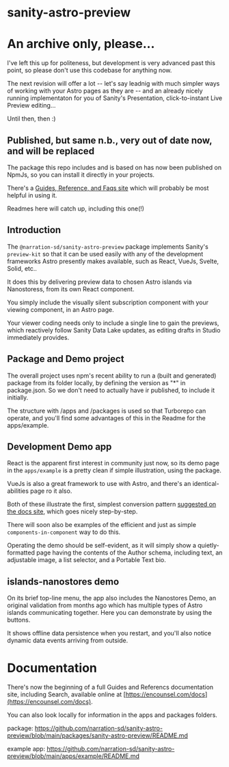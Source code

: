 # sanity-astro-preview

# An archive only, please...

I've left this up for politeness, but development is very advanced past this point, so please don't use this codebase for anything now.

The next revision will offer a lot -- let's say leadnig with much simpler ways of working with your Astro pages as they are -- and an already nicely running implementaton for you of Sanity's Presentation, click-to-instant Live Preview editing...

Until then, then :)

## Published, but same n.b., very out of date now, and will be replaced

The package this repo includes and is based on has now been published on NpmJs, so you can install it directly in your projects.

There's a [Guides, Reference, and Faqs site](https://encounsel.com/docs) which will probably be most helpful in using it.

Readmes here will catch up, including this one(!)

## Introduction

The `@narration-sd/sanity-astro-preview` package implements Sanity's `preview-kit` so that it can be used easily with any of the development frameworks Astro presently makes available, such as React, VueJs, Svelte, Solid, etc..

It does this by delivering preview data to chosen Astro islands via Nanostoress, from its own React component.

You simply include the visually silent subscription component with your viewing component, in an Astro page.

Your viewer coding needs only to include a single line to gain the previews, which reactively follow Sanity Data Lake updates, as editing drafts in Studio immediately provides.

## Package and Demo project

The overall project uses npm's recent ability to run a (built and generated) package from its folder locally, by defining the version as "*" in package.json. So we don't need to actually have ir published, to include it initially.

The structure with /apps and /packages is used so that Turborepo can operate, and you'll find some advantages of this in the Readme for the apps/example.

## Development Demo app

React is the apparent first interest in community just now, so its demo page in the `apps/example` is a pretty clean if simple illustration, using the package.

VueJs is also a great framework to use with Astro, and there's an identical-abilities page ro it also.

Both of these illustrate the first, simplest conversion pattern [suggested on the docs site](https://encounsel.com/docs/faqs/50-making-it-easy/), which goes nicely step-by-step. 

There will soon also be examples of the efficient and just as simple `components-in-component` way to do this.

Operating the demo should be self-evident, as it will simply show a quietly-formatted page having the contents of the Author schema, including text, an adjustable image, a list selector, and a Portable Text bio.

## islands-nanostores demo

On its brief top-line menu, the app also includes the Nanostores Demo, an original validation from months ago which has multiple types of Astro islands communicating together. Here you can demonstrate by using the buttons. 

It shows offline data persistence when you restart, and you'll also notice dynamic data events arriving from outside.

# Documentation

There's now the beginning of a full Guides and Referencs documentation site, including Search, available online at [https://encounsel.com/docs](https://encounsel.com/docs).

You can also look locally for information in the apps and packages folders.

package:  https://github.com/narration-sd/sanity-astro-preview/blob/main/packages/sanity-astro-preview/README.md

example app: https://github.com/narration-sd/sanity-astro-preview/blob/main/apps/example/README.md
